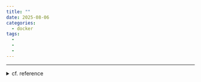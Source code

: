 ```yaml
---
title: ""
date: 2025-08-06
categories:
  - docker
tags:
  - 
  - 
  - 
---
```




---
<details>
<summary>cf. reference</summary>

- 
-
</details> 